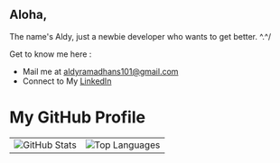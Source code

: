 ## Aloha,
The name's Aldy, just a newbie developer who wants to get better. ^.^/

Get to know me here :
- Mail me at [aldyramadhans101@gmail.com](aldyramadhans101@gmail.com)
- Connect to My [LinkedIn](https://www.linkedin.com/in/aldy-ramadhan-syahputra-4b84bb221/)

# My GitHub Profile

<table style="border: none">
  <tr>
    <td valign="top">
      <img src="https://github-readme-stats.vercel.app/api?username=aldyrmdhns&show_icons=true&theme=tokyonight&custom_title=GitHub%20Statistics" alt="GitHub Stats">
    </td>
    <td valign="top">
      <img src="https://github-readme-stats.vercel.app/api/top-langs/?username=aldyrmdhns&layout=compact&theme=tokyonight" alt="Top Languages">
    </td>
  </tr>
</table>



<!--
**aldyrmdhns/aldyrmdhns** is a ✨ _special_ ✨ repository because its `README.md` (this file) appears on your GitHub profile.

Here are some ideas to get you started:

- 🔭 I’m currently working on ...
- 🌱 I’m currently learning ...
- 👯 I’m looking to collaborate on ...
- 🤔 I’m looking for help with ...
- 💬 Ask me about ...
- 📫 How to reach me: ...
- 😄 Pronouns: ...
- ⚡ Fun fact: ...
-->
